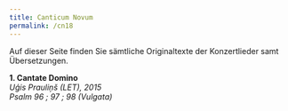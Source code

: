 ```yaml
---
title: Canticum Novum
permalink: /cn18
---
```


Auf dieser Seite finden Sie sämtliche Originaltexte der Konzertlieder samt Übersetzungen.

**1. Cantate Domino**<br>*Uģis Prauliņš (LET), 2015<br>Psalm 96 ; 97 ; 98 (Vulgata)*